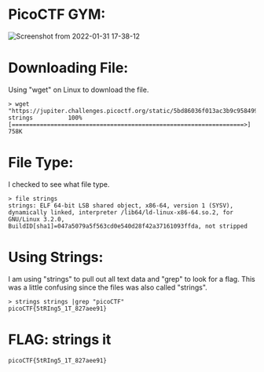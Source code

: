 # PicoCTF GYM: 
![Screenshot from 2022-01-31 17-38-12](https://user-images.githubusercontent.com/38919321/151884831-2be8af0f-afa7-4416-aa65-b094118a5f2f.png)

# Downloading File:
Using "wget" on Linux to download the file. 
```
> wget "https://jupiter.challenges.picoctf.org/static/5bd86036f013ac3b9c958499adf3e2e2/strings"
strings          100%[==================================================================>]   758K      

```

# File Type:
I checked to see what file type.
```
> file strings 
strings: ELF 64-bit LSB shared object, x86-64, version 1 (SYSV), dynamically linked, interpreter /lib64/ld-linux-x86-64.so.2, for GNU/Linux 3.2.0, BuildID[sha1]=047a5079a5f563cd0e540d28f42a37161093ffda, not stripped

```

# Using Strings:
I am using "strings" to pull out all text data and "grep" to look for a flag. This was a little confusing since the files was also called "strings".
```
> strings strings |grep "picoCTF"
picoCTF{5tRIng5_1T_827aee91}

```

# FLAG: strings it
```
picoCTF{5tRIng5_1T_827aee91}
```

